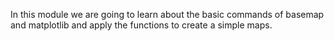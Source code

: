 In this module we are going to learn about the basic commands of basemap and matplotlib and apply the functions to create a simple maps.
